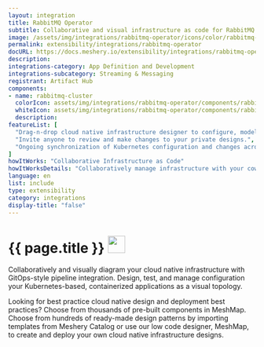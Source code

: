 ```yaml
---
layout: integration
title: RabbitMQ Operator
subtitle: Collaborative and visual infrastructure as code for RabbitMQ Operator
image: /assets/img/integrations/rabbitmq-operator/icons/color/rabbitmq-operator-color.svg
permalink: extensibility/integrations/rabbitmq-operator
docURL: https://docs.meshery.io/extensibility/integrations/rabbitmq-operator
description: 
integrations-category: App Definition and Development
integrations-subcategory: Streaming & Messaging
registrant: Artifact Hub
components: 
- name: rabbitmq-cluster
  colorIcon: assets/img/integrations/rabbitmq-operator/components/rabbitmq-cluster/icons/color/rabbitmq-cluster-color.svg
  whiteIcon: assets/img/integrations/rabbitmq-operator/components/rabbitmq-cluster/icons/white/rabbitmq-cluster-white.svg
  description: 
featureList: [
  "Drag-n-drop cloud native infrastructure designer to configure, model, and deploy your workloads.",
  "Invite anyone to review and make changes to your private designs.",
  "Ongoing synchronization of Kubernetes configuration and changes across any number of clusters."
]
howItWorks: "Collaborative Infrastructure as Code"
howItWorksDetails: "Collaboratively manage infrastructure with your coworkers synchronously sharing the same designs."
language: en
list: include
type: extensibility
category: integrations
display-title: "false"
---
```

<h1>{{ page.title }} <img src="{{ page.image }}" style="width: 35px; height: 35px;" /></h1>

<p>

</p>
<p>
    Collaboratively and visually diagram your cloud native infrastructure with GitOps-style pipeline integration. Design, test, and manage configuration your Kubernetes-based, containerized applications as a visual topology.
</p>
<p>
    Looking for best practice cloud native design and deployment best practices? Choose from thousands of pre-built components in MeshMap. Choose from hundreds of ready-made design patterns by importing templates from Meshery Catalog or use our low code designer, MeshMap, to create and deploy your own cloud native infrastructure designs.
</p>
